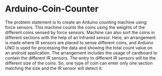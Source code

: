 # Arduino-Coin-Counter
The problem statement is to create an Arduino counting machine using force sensors. 
This machine counts the coins using the weights of the different coins sensed by force sensors.
Machine can also sort the coins in different sections with the help of an Infrared sensor. Here, an arrangement is made where IR sensors are placed to sense different coins, and Arduino UNO is used for processing the data and showing the total count value on an android application.
The arrangement includes the usage of cardboard to contain the different IR sensors. The entry to different IR sensors will be the different size of the coins. So, one type of coin can enter only one section matching the size and the IR sensor will detect it.
